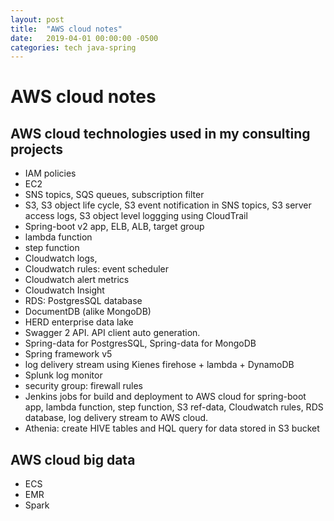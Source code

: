 ```yaml
---
layout: post
title:  "AWS cloud notes"
date:   2019-04-01 00:00:00 -0500
categories: tech java-spring
---
```


# AWS cloud notes #

## AWS cloud technologies used in my consulting projects

- IAM policies
- EC2
- SNS topics, SQS queues, subscription filter
- S3, S3 object life cycle, S3 event notification in SNS topics, S3 server access logs, S3 object level loggging using CloudTrail
- Spring-boot v2 app, ELB, ALB, target group
- lambda function
- step function
- Cloudwatch logs, 
- Cloudwatch rules: event scheduler
- Cloudwatch alert metrics
- Cloudwatch Insight
- RDS: PostgresSQL database
- DocumentDB (alike MongoDB)
- HERD enterprise data lake
- Swagger 2 API. API client auto generation.
- Spring-data for PostgresSQL, Spring-data for MongoDB
- Spring framework v5
- log delivery stream using Kienes firehose + lambda + DynamoDB
- Splunk log monitor
- security group: firewall rules
- Jenkins jobs for build and deployment to AWS cloud for spring-boot app, lambda function, step function, S3 ref-data, Cloudwatch rules, RDS database, log delivery stream to AWS cloud.
- Athenia: create HIVE tables and HQL query for data stored in S3 bucket


## AWS cloud big data

- ECS
- EMR
- Spark


